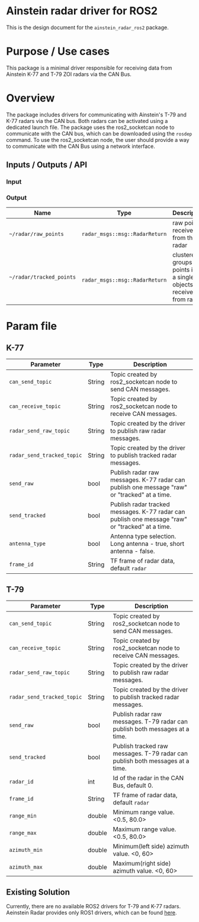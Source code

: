 Ainstein radar driver for ROS2
===========

This is the design document for the `ainstein_radar_ros2` package.


# Purpose / Use cases
This package is a minimal driver responsible for receiving data from Ainstein K-77
and T-79 ZOI radars via the CAN Bus.


# Overview
The package includes drivers for communicating with Ainstein's T-79 and K-77 radars via the CAN bus.
Both radars can be activated using a dedicated launch file. The package uses the ros2_socketcan node
to communicate with the CAN bus, which can be downloaded using the `rosdep` command. To use the ros2_socketcan node, the user should
provide a way to communicate with the CAN Bus using a network interface.

## Inputs / Outputs / API

### Input

### Output

| Name                     | Type                               | Description                                                          |
|--------------------------|------------------------------------|----------------------------------------------------------------------|
| `~/radar/raw_points`     | `radar_msgs::msg::RadarReturn`     | raw points received from the radar                                   |
| `~/radar/tracked_points` | ` radar_msgs::msg::RadarReturn`    | clustered groups of points into a single objects received from radar |


# Param file
## K-77
| Parameter                       | Type   | Description                                                                                      |
|---------------------------------|--------|--------------------------------------------------------------------------------------------------|
| `can_send_topic`                | String | Topic created by ros2_socketcan node to send CAN messages.                                       |
| `can_receive_topic`             | String | Topic created by ros2_socketcan node to receive CAN messages.                                    |
| `radar_send_raw_topic `         | String | Topic created by the driver to publish raw radar messages.                                       |
| `radar_send_tracked_topic`      | String | Topic created by the driver to publish tracked radar messages.                                   |
| `send_raw`                      | bool   | Publish radar raw messages. K-77 radar can publish one message "raw" or "tracked" at a time.     |
| `send_tracked`                  | bool   | Publish radar tracked messages. K-77 radar can publish one message "raw" or "tracked" at a time. |
| `antenna_type`                  | bool   | Antenna type selection. Long antenna - true, short antenna - false.                              |
| `frame_id`                      | String | TF frame of radar data, default `radar`                                                 |


## T-79
| Parameter                  | Type   | Description                                                                   |
|----------------------------|--------|-------------------------------------------------------------------------------|
| `can_send_topic`           | String | Topic created by ros2_socketcan node to send CAN messages.                    |
| `can_receive_topic`        | String | Topic created by ros2_socketcan node to receive CAN messages.                 |
| `radar_send_raw_topic `    | String | Topic created by the driver to publish raw radar messages.                    |
| `radar_send_tracked_topic` | String | Topic created by the driver to publish tracked radar messages.                |
| `send_raw`                 | bool   | Publish radar raw messages. T-79 radar can publish both messages at a time.   |
| `send_tracked`             | bool   | Publish tracked raw messages. T-79 radar can publish both messages at a time. |
| `radar_id`                 | int    | Id of the radar in the CAN Bus, default 0.                                    |
| `frame_id`                 | String | TF frame of radar data, default `radar`                                       |
| `range_min`                | double | Minimum range value. <0.5, 80.0>                                              |
| `range_max`                | double | Maximum range value. <0.5, 80.0>                                              |
| `azimuth_min`              | double | Minimum(left side) azimuth value. <0, 60>                                     |
| `azimuth_max`              | double | Maximum(right side) azimuth value. <0, 60>                                    |



## Existing Solution
Currently, there are no available ROS2 drivers for T-79 and K-77 radars. Aeinstein Radar
provides only ROS1 drivers, which can be found [here](https://github.com/AinsteinAI/ainstein_radar).

